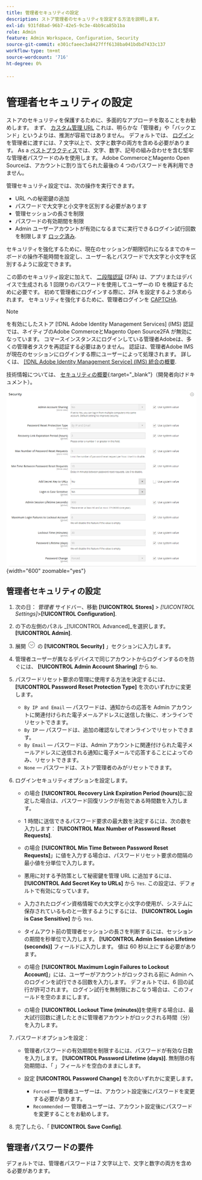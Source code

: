 ```yaml
---
title: 管理者セキュリティの設定
description: ストア管理者のセキュリティを設定する方法を説明します。
exl-id: 931fd8ad-96b7-42e5-9c3e-4bb9ca85b1ba
role: Admin
feature: Admin Workspace, Configuration, Security
source-git-commit: e301cfaeec3a8427fff6138ba041bdbd7433c137
workflow-type: tm+mt
source-wordcount: '716'
ht-degree: 0%

---
```


# 管理者セキュリティの設定

ストアのセキュリティを保護するために、多面的なアプローチを取ることをお勧めします。 まず、 [カスタム管理 URL](../stores-purchase/store-urls.md#use-a-custom-admin-url) これは、明らかな「管理者」や「バックエンド」というよりは、推測が容易ではありません。 デフォルトでは、 [ログイン](../getting-started/admin-signin.md) を管理者に渡すには、7 文字以上で、文字と数字の両方を含める必要があります。 As a [ベストプラクティス](https://experienceleague.adobe.com/docs/commerce-operations/implementation-playbook/best-practices/launch/security-best-practices.html)では、文字、数字、記号の組み合わせを含む堅牢な管理者パスワードのみを使用します。 Adobe CommerceとMagento Open Sourceは、アカウントに割り当てられた最後の 4 つのパスワードを再利用できません。

管理セキュリティ設定では、次の操作を実行できます。

- URL への秘密鍵の追加
- パスワードで大文字と小文字を区別する必要があります
- 管理セッションの長さを制限
- パスワードの有効期間を制限
- Admin ユーザーアカウントが有効になるまでに実行できるログイン試行回数を制限します [ロック済み](permissions-users-all.md#locked-users).

セキュリティを強化するために、現在のセッションが期限切れになるまでのキーボードの操作不能時間を設定し、ユーザー名とパスワードで大文字と小文字を区別するように設定できます。

この節のセキュリティ設定に加えて、 [二段階認証](security-two-factor-authentication.md) (2FA) は、アプリまたはデバイスで生成される 1 回限りのパスワードを使用してユーザーの ID を検証するために必要です。 初めて管理者にログインする際に、2FA を設定するよう求められます。 セキュリティを強化するために、管理者ログインを [CAPTCHA](security-captcha.md).

>[!NOTE]
>
>を有効にしたストア [!DNL Adobe Identity Management Services] (IMS) 認証では、ネイティブのAdobe CommerceとMagento Open Source2FA が無効になっています。 コマースインスタンスにログインしている管理者Adobeは、多くの管理者タスクを再認証する必要はありません。 認証は、管理者Adobe IMSが現在のセッションにログインする際にユーザーによって処理されます。 詳しくは、 [[!DNL Adobe Identity Management Service] (IMS) 統合の概要](../getting-started/adobe-ims-integration-overview.md).

技術情報については、 [セキュリティの概要](https://developer.adobe.com/commerce/php/architecture/basics/security/){:target=&quot;_blank&quot;}（開発者向けドキュメント）。

![管理セキュリティ](../configuration-reference/advanced/assets/admin-security.png){width="600" zoomable="yes"}

## 管理者セキュリティの設定

1. 次の日： _管理者_ サイドバー、移動 **[!UICONTROL Stores]** > _[!UICONTROL Settings]_>**[!UICONTROL Configuration]**.

1. の下の左側のパネル _[!UICONTROL Advanced]_を選択します。**[!UICONTROL Admin]**.

1. 展開 ![拡張セレクター](../assets/icon-display-expand.png) の **[!UICONTROL Security]** 」セクションに入力します。

1. 管理者ユーザーが異なるデバイスで同じアカウントからログインするのを防ぐには、 **[!UICONTROL Admin Account Sharing]** から `No`.

1. パスワードリセット要求の管理に使用する方法を決定するには、 **[!UICONTROL Password Reset Protection Type]** を次のいずれかに変更します。

   - `By IP and Email`  — パスワードは、通知からの応答を Admin アカウントに関連付けられた電子メールアドレスに送信した後に、オンラインでリセットできます。
   - `By IP`  — パスワードは、追加の確認なしでオンラインでリセットできます。
   - `By Email`  — パスワードは、Admin アカウントに関連付けられた電子メールアドレスに送信される通知に電子メールで応答することによってのみ、リセットできます。
   - `None`  — パスワードは、ストア管理者のみがリセットできます。

1. ログインセキュリティオプションを設定します。

   - の場合 **[!UICONTROL Recovery Link Expiration Period (hours)]**&#x200B;に設定した場合は、パスワード回復リンクが有効である時間数を入力します。

   - 1 時間に送信できるパスワード要求の最大数を決定するには、次の数を入力します： **[!UICONTROL Max Number of Password Reset Requests]**.

   - の場合 **[!UICONTROL Min Time Between Password Reset Requests]**」に値を入力する場合は、パスワードリセット要求の間隔の最小値を分単位で入力します。

   - 悪用に対する予防策として秘密鍵を管理 URL に追加するには、 **[!UICONTROL Add Secret Key to URLs]** から `Yes`. この設定は、デフォルトで有効になっています。

   - 入力されたログイン資格情報での大文字と小文字の使用が、システムに保存されているものと一致するようにするには、 **[!UICONTROL Login is Case Sensitive]** から `Yes`.

   - タイムアウト前の管理者セッションの長さを判断するには、セッションの期間を秒単位で入力します。 **[!UICONTROL Admin Session Lifetime (seconds)]** フィールドに入力します。 値は 60 秒以上にする必要があります。

   - の場合 **[!UICONTROL Maximum Login Failures to Lockout Account]**」には、ユーザーがアカウントがロックされる前に Admin へのログインを試行できる回数を入力します。 デフォルトでは、6 回の試行が許可されます。 ログイン試行を無制限におこなう場合は、このフィールドを空のままにします。

   - の場合 **[!UICONTROL Lockout Time (minutes)]**&#x200B;を使用する場合は、最大試行回数に達したときに管理者アカウントがロックされる時間（分）を入力します。

1. パスワードオプションを設定：

   - 管理者パスワードの有効期間を制限するには、パスワードが有効な日数を入力します。 **[!UICONTROL Password Lifetime (days)]**. 無制限の有効期間は、「 」フィールドを空白のままにします。

   - 設定 **[!UICONTROL Password Change]** を次のいずれかに変更します。

      - `Forced`  — 管理者ユーザーは、アカウント設定後にパスワードを変更する必要があります。
      - `Recommended`  — 管理者ユーザーは、アカウント設定後にパスワードを変更することをお勧めします。

1. 完了したら、「 **[!UICONTROL Save Config]**.

## 管理者パスワードの要件

デフォルトでは、管理者パスワードは 7 文字以上で、文字と数字の両方を含める必要があります。
